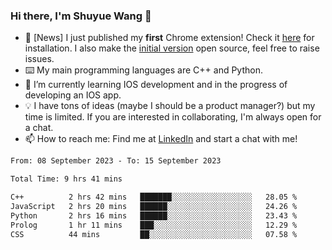 ### Hi there, I'm Shuyue Wang 👋

- 🎉 [News] I just published my **first** Chrome extension! Check it [here](https://chrome.google.com/webstore/detail/aiofdhjednbbfajbcpmgbblpljncfnkh) for installation. I also make the [initial version](https://github.com/wangsy503/PennCalendar) open source, feel free to raise issues.
- ⌨️ My main programming languages are C++ and Python.
- 🌱 I’m currently learning IOS development and in the progress of developing an IOS app.
- 💡 I have tons of ideas (maybe I should be a product manager?) but my time is limited. If you are interested in collaborating, I'm always open for a chat.
- 📫 How to reach me: Find me at [LinkedIn](https://www.linkedin.com/in/shuyuew/) and start a chat with me!

<!--
**wangsy503/wangsy503** is a ✨ _special_ ✨ repository because its `README.md` (this file) appears on your GitHub profile.

Here are some ideas to get you started:

- 🔭 I’m currently working on ...
- 🌱 I’m currently learning ...
- 👯 I’m looking to collaborate on ...
- 🤔 I’m looking for help with ...
- 💬 Ask me about ...
- 📫 How to reach me: ...
- 😄 Pronouns: ...
- ⚡ Fun fact: ...
-->
<!--START_SECTION:waka-->

```txt
From: 08 September 2023 - To: 15 September 2023

Total Time: 9 hrs 41 mins

C++          2 hrs 42 mins   ███████░░░░░░░░░░░░░░░░░░   28.05 %
JavaScript   2 hrs 20 mins   ██████░░░░░░░░░░░░░░░░░░░   24.26 %
Python       2 hrs 16 mins   ██████░░░░░░░░░░░░░░░░░░░   23.43 %
Prolog       1 hr 11 mins    ███░░░░░░░░░░░░░░░░░░░░░░   12.29 %
CSS          44 mins         ██░░░░░░░░░░░░░░░░░░░░░░░   07.58 %
```

<!--END_SECTION:waka-->
